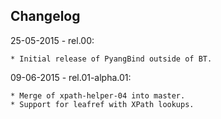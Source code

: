 ## Changelog

25-05-2015 - rel.00:
	
	* Initial release of PyangBind outside of BT.

09-06-2015 - rel.01-alpha.01:

	* Merge of xpath-helper-04 into master.
	* Support for leafref with XPath lookups.
